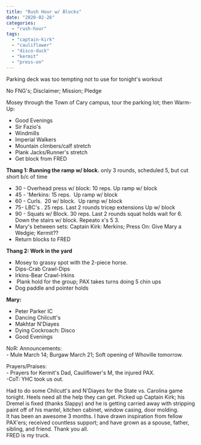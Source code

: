 ```yaml
---
title: "Rush Hour w/ Blocks"
date: "2020-02-26"
categories: 
  - "rush-hour"
tags: 
  - "captain-kirk"
  - "cauliflower"
  - "disco-duck"
  - "kermit"
  - "press-on"
---
```


Parking deck was too tempting not to use for tonight's workout

No FNG's; Disclaimer; Mission; Pledge

Mosey through the Town of Cary campus, tour the parking lot; then Warm-Up:

- Good Evenings
- Sir Fazio's
- Windmills
- Imperial Walkers
- Mountain climbers/calf stretch
- Plank Jacks/Runner's stretch
- Get block from FRED

**Thang 1: Running the ramp w/ block.** only 3 rounds, scheduled 5, but cut short b/c of time

- 30 - Overhead press w/ block: 10 reps. Up ramp w/ block
- 45 - 'Merkins: 15 reps.  Up ramp w/ block
- 60 - Curls.  20 w/ block.  Up ramp w/ block
- 75- LBC's . 25 reps. Last 2 rounds tricep extensions Up w/ block
- 90 - Squats w/ Block. 30 reps. Last 2 rounds squat holds wait for 6.  Down the stairs w/ block. Repeato x's 5 3.
- Mary's between sets: Captain Kirk: Merkins; Press On: Give Mary a Wedgie; Kermit??  
- Return blocks to FRED

**Thang 2: Work in the yard**

- Mosey to grassy spot with the 2-piece horse. 
- Dips-Crab Crawl-Dips
- Irkins-Bear Crawl-Irkins
-  Plank hold for the group; PAX takes turns doing 5 chin ups
- Dog paddle and pointer holds

**Mary:**

- Peter Parker IC
- Dancing Chilcutt's
- Makhtar N'Diayes
- Dying Cockroach: Disco
- Good Evenings

NoR: Announcements:  
\- Mule March 14; Burgaw March 21; Soft opening of Whoville tomorrow.

Prayers/Praises:  
\- Prayers for Kermit's Dad, Cauliflower's M, the injured PAX.  
\-CoT: YHC took us out.

Had to do some Chilcutt's and N'Diayes for the State vs. Carolina game tonight. Heels need all the help they can get. Picked up Captain Kirk; his Dremel is fixed (thanks Slappy) and he is getting carried away with stripping paint off of his mantel, kitchen cabinet, window casing, door molding.  
It has been an awesome 3 months. I have drawn inspiration from fellow PAX'ers; received countless support; and have grown as a spouse, father, sibling, and friend. Thank you all.  
FRED is my truck.
